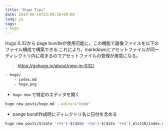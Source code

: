 ```yaml
---
title: "Hugo Tips"
date: 2019-06-16T23:09:18+09:00
lang: ja
tags:
- hugo
---
```


Hugo 0.32から page bundleが使用可能に。この機能で画像ファイルを以下のファイル構成で構築できる
これにより、markdownとアセットファイルが同一ディレクトリ内に収まるのでアセットファイルの管理が用意になる。

> https://gohugo.io/about/new-in-032/

```bash
- hoge/
    - index.md
    - hoge.png
```

- `hugo new` で特定のエディタを開く

```bash
hugo new posts/hoge.md --editor="code"
```

- pange bundl作成時にディレクトリ名に日付を含める

```bash
hugo new posts/$(date '+%Y')-$(date '+%m')-$(date '+%d')_mlct10/index.md
```
